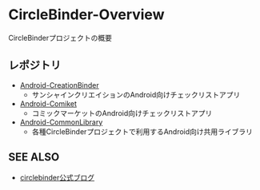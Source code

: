 CircleBinder-Overview
=====================

CircleBinderプロジェクトの概要

レポジトリ
--------

- [Android-CreationBinder](https://github.com/CircleBinder/Android-CreationBinder)
    - サンシャインクリエイションのAndroid向けチェックリストアプリ
- [Android-Comiket](https://github.com/CircleBinder/Android-Comiket)
    - コミックマーケットのAndroid向けチェックリストアプリ
- [Android-CommonLibrary](https://github.com/CircleBinder/Android-CommonLibrary)
    - 各種CircleBinderプロジェクトで利用するAndroid向け共用ライブラリ


SEE ALSO
--------

- [circlebinder公式ブログ](http://circlebinder.blog.jp/)

